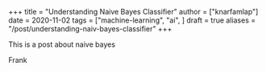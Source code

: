 +++
title = "Understanding Naive Bayes Classifier"
author = ["knarfamlap"]
date = 2020-11-02
tags = ["machine-learning", "ai", ]
draft = true
aliases = "/post/understanding-naiv-bayes-classifier"
+++

This is a post about naive bayes

<!-- <div class="post-image">
  <img src="/images/gatsby-dev.gif" />
</div> -->

Frank
